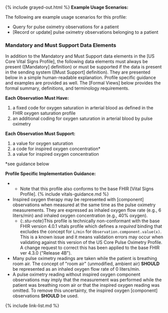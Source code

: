 {% include grayed-out.html %}
**Example Usage Scenarios:**

The following are example usage scenarios for this profile:

- Query for pulse oximetry observations for a patient
- [Record or update]  pulse oximetry observations belonging to a patient

### Mandatory and Must Support Data Elements

In addition to the Mandatory and Must Support data elements in the [US Core Vital Signs Profile], the following data elements must always be present ([Mandatory] definition) or must be supported if the data is present in the sending system ([Must Support] definition). They are presented below in a simple human-readable explanation. Profile specific guidance and examples are provided as well. The [Formal Views] below provides the formal summary, definitions, and terminology requirements.

**Each Observation Must Have:**

1. a fixed code for oxygen saturation in arterial blood as defined in the FHIR oxygen saturation profile
1. an additional coding for oxygen saturation in arterial blood by pulse oximetry

**Each Observation Must Support:**

1. a value for oxygen saturation
2. a code for inspired oxygen concentration*
3. a value for inspired oxygen concentration

\*see guidance below

**Profile Specific Implementation Guidance:**

- - Note that this profile also conforms to the base FHIR [Vital Signs Profile].
{% include vitals-guidance.md %}
- Inspired oxygen therapy may be represented with [component] observations when measured at the same time as the pulse oximetry measurements. They are expressed as inhaled oxygen flow rate (e.g., 6 liters/min) and inhaled oxygen concentration (e.g., 40% oxygen).
  - {:.stu-note}This profile is technically non-conformant with the base FHIR version 4.0.1 vitals profile which defines a *required* binding that excludes the concept for `L/min` for `Observation.component.value(x)`. This is a known issue and it means validation errors may occur when validating against this version of the US Core Pulse Oximetry Profile. A change request to correct this has been applied to the base FHIR ver 4.3.0 ("Release 4B").
- Many pulse oximetry readings are taken while the patient is breathing room air. The concept of "room air" (unmodified, ambient air) **SHOULD** be represented as an inhaled oxygen flow rate of 0 liters/min.
- A pulse oximetry reading without inspired oxygen component observations may imply that the measurement was performed while the patient was breathing room air or that the inspired oxygen reading was omitted. To remove this uncertainty, the inspired oxygen [component] observations **SHOULD** be used.

{% include link-list.md %}

</div><!-- grayed-out -->